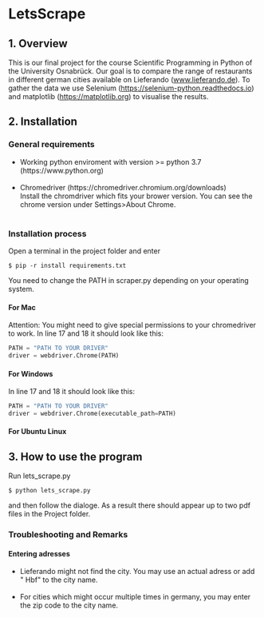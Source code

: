 # LetsScrape

## 1. Overview
This is our final project for the course Scientific Programming in Python of the University Osnabrück. Our goal is to compare the range of restaurants in different german cities available on Lieferando (www.lieferando.de). To gather the data we use Selenium (https://selenium-python.readthedocs.io) and matplotlib (https://matplotlib.org) to visualise the results. 

## 2. Installation 
### General requirements
<ul>
<li>Working python enviroment with version >= python 3.7 (https://www.python.org) </li> <br>
<li>Chromedriver (https://chromedriver.chromium.org/downloads)<br> Install the chromdriver which fits your brower version. You can see the chrome version under Settings>About Chrome. </li> <br>
</ul>

### Installation process
Open a terminal in the project folder and enter <br>

    $ pip -r install requirements.txt
    
 You need to change the PATH in scraper.py depending on your operating system. 
 
 #### For Mac
 Attention: You might need to give special permissions to your chromedriver to work. 
 In line 17 and 18 it should look like this:
 ```Python 
PATH = "PATH TO YOUR DRIVER"  
driver = webdriver.Chrome(PATH)  
 
 ```
 #### For Windows 
 In line 17 and 18 it should look like this:
 ```Python 
PATH = "PATH TO YOUR DRIVER"  
driver = webdriver.Chrome(executable_path=PATH)  
 
 ```
 #### For Ubuntu Linux 
 
 ## 3. How to use the program
 Run lets_scrape.py 
 
    $ python lets_scrape.py
    
 and then follow the dialoge. As a result there should appear up to two pdf files in the Project folder.
 
 ### Troubleshooting and Remarks
 

  #### Entering adresses <br>
  <ul><li>Lieferando might not find the city. You may use an actual adress or add " Hbf" to the city name.</li> <br>
  <li>For cities which might occur multiple times in germany, you may enter the zip code to the city name. </li></ul>

